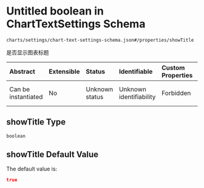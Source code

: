 # Untitled boolean in ChartTextSettings Schema

```txt
charts/settings/chart-text-settings-schema.json#/properties/showTitle
```

是否显示图表标题

| Abstract            | Extensible | Status         | Identifiable            | Custom Properties | Additional Properties | Access Restrictions | Defined In                                                                                                         |
| :------------------ | :--------- | :------------- | :---------------------- | :---------------- | :-------------------- | :------------------ | :----------------------------------------------------------------------------------------------------------------- |
| Can be instantiated | No         | Unknown status | Unknown identifiability | Forbidden         | Allowed               | none                | [chart-text-settings-schema.json\*](../out/charts/settings/chart-text-settings-schema.json "open original schema") |

## showTitle Type

`boolean`

## showTitle Default Value

The default value is:

```json
true
```
